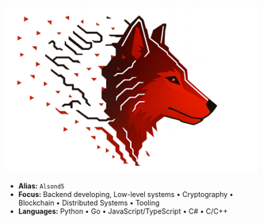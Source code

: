 ![red wolf](red_wolf.png)

- **Alias:** `Alsond5`
- **Focus:** Backend developing, Low-level systems • Cryptography • Blockchain • Distributed Systems • Tooling
- **Languages:** Python • Go • JavaScript/TypeScript • C# • C/C++
